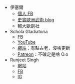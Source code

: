 * 伊塞爾
	* [個人 FB](https://www.facebook.com/epw.taipei)
	* [史實歐洲武術 blog](https://vnshema.wordpress.com/blog/)
	* 輔大歐劍社
* Schola Gladiatoria
	* [FB](https://www.facebook.com/historicalfencing/)
	* [YouTube](https://www.youtube.com/user/scholagladiatoria)
	* [網站](http://www.fioredeiliberi.org/)：有點古老，沒啥更新
	* [Patreon](https://www.patreon.com/scholagladiatoria)：不確定是啥 O.o
* Runjeet Singh
	* [網站](http://www.runjeetsingh.com)
	* [FB](https://www.facebook.com/RunjeetSinghLimited/)
	* [IG](https://www.instagram.com/runjeet.singh/)
